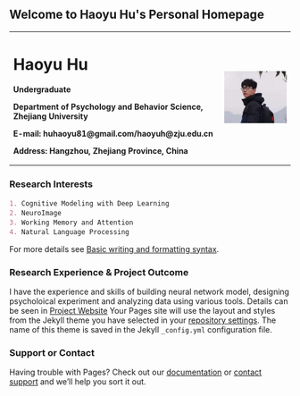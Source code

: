 ## Welcome to Haoyu Hu's Personal Homepage

<table border="0">
  <tr>
    <td width="75%">
      <h1>Haoyu Hu</h1>
      <p><b>Undergraduate</b></p>
      <p><b>Department of Psychology and Behavior Science, Zhejiang University</b></p>
      <p><b>E-mail: huhaoyu81@gmail.com/haoyuh@zju.edu.cn</b></p>
      <p><b>Address: Hangzhou, Zhejiang Province, China</b></p>
    </td>
    <td width="25%">
      <img src="/photo_self.jpg" width="100%">  
    </td>
  </tr>
</table>

### Research Interests

```markdown
1. Cognitive Modeling with Deep Learning
2. NeuroImage
3. Working Memory and Attention
4. Natural Language Processing
```

For more details see [Basic writing and formatting syntax](https://docs.github.com/en/github/writing-on-github/getting-started-with-writing-and-formatting-on-github/basic-writing-and-formatting-syntax).

### Research Experience & Project Outcome

I have the experience and skills of building neural network model, designing psycholoical experiment and analyzing data using various tools. Details can be seen in [Project Website](index-proj.md)
Your Pages site will use the layout and styles from the Jekyll theme you have selected in your [repository settings](https://github.com/Haoyu-Hu/Haoyu-Hu.github.io/settings/pages). The name of this theme is saved in the Jekyll `_config.yml` configuration file.

### Support or Contact

Having trouble with Pages? Check out our [documentation](https://docs.github.com/categories/github-pages-basics/) or [contact support](https://support.github.com/contact) and we’ll help you sort it out.
